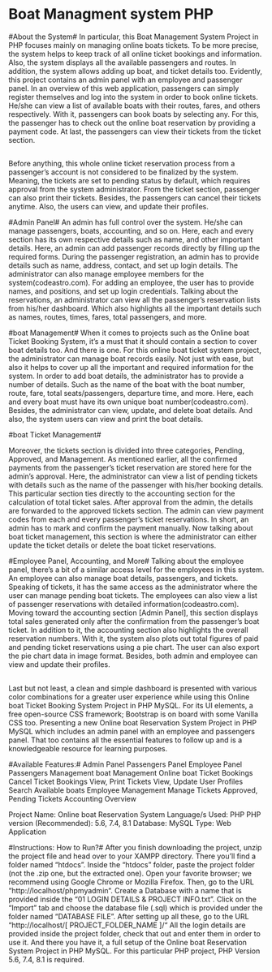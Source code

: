 # Boat Managment system PHP

#About the System#
In particular, this Boat Management System Project in PHP focuses mainly on managing online boats tickets. To be more precise, the system helps to keep track of all online ticket bookings and information. Also, the system displays all the available passengers and routes. In addition, the system allows adding up boat, and ticket details too. Evidently, this project contains an admin panel with an employee and passenger panel. In an overview of this web application, passengers can simply register themselves and log into the system in order to book online tickets. He/she can view a list of available boats with their routes, fares, and others respectively. With it, passengers can book boats by selecting any. For this, the passenger has to check out the online boat reservation by providing a payment code. At last, the passengers can view their tickets from the ticket section.
##
Before anything, this whole online ticket reservation process from a passenger’s account is not considered to be finalized by the system. Meaning, the tickets are set to pending status by default, which requires approval from the system administrator. From the ticket section, passenger can also print their tickets. Besides, the passengers can cancel their tickets anytime. Also, the users can view, and update their profiles.

#Admin Panel#
An admin has full control over the system. He/she can manage passengers, boats, accounting, and so on. Here, each and every section has its own respective details such as name, and other important details. Here, an admin can add passenger records directly by filling up the required forms. During the passenger registration, an admin has to provide details such as name, address, contact, and set up login details. The administrator can also manage employee members for the system(codeastro.com). For adding an employee, the user has to provide names, and positions, and set up login credentials. Talking about the reservations, an administrator can view all the passenger’s reservation lists from his/her dashboard. Which also highlights all the important details such as names, routes, times, fares, total passengers, and more.

#boat Management#
When it comes to projects such as the Online boat Ticket Booking System, it’s a must that it should contain a section to cover boat details too. And there is one. For this online boat ticket system project, the administrator can manage boat records easily. Not just with ease, but also it helps to cover up all the important and required information for the system. In order to add boat details, the administrator has to provide a number of details. Such as the name of the boat with the boat number, route, fare, total seats/passengers, departure time, and more. Here, each and every boat must have its own unique boat number(codeastro.com). Besides, the administrator can view, update, and delete boat details. And also, the system users can view and print the boat details.

#boat Ticket Management#

Moreover, the tickets section is divided into three categories, Pending, Approved, and Management. As mentioned earlier, all the confirmed payments from the passenger’s ticket reservation are stored here for the admin’s approval. Here, the administrator can view a list of pending tickets with details such as the name of the passenger with his/her booking details. This particular section ties directly to the accounting section for the calculation of total ticket sales. After approval from the admin, the details are forwarded to the approved tickets section. The admin can view payment codes from each and every passenger’s ticket reservations. In short, an admin has to mark and confirm the payment manually. Now talking about boat ticket management, this section is where the administrator can either update the ticket details or delete the boat ticket reservations.

#Employee Panel, Accounting, and More#
Talking about the employee panel, there’s a bit of a similar access level for the employees in this system. An employee can also manage boat details, passengers, and tickets. Speaking of tickets, it has the same access as the administrator where the user can manage pending boat tickets. The employees can also view a list of passenger reservations with detailed information(codeastro.com). Moving toward the accounting section [Admin Panel], this section displays total sales generated only after the confirmation from the passenger’s boat ticket. In addition to it, the accounting section also highlights the overall reservation numbers. With it, the system also plots out total figures of paid and pending ticket reservations using a pie chart. The user can also export the pie chart data in image format. Besides, both admin and employee can view and update their profiles.
##
Last but not least, a clean and simple dashboard is presented with various color combinations for a greater user experience while using this Online boat Ticket Booking System Project in PHP MySQL. For its UI elements, a free open-source CSS framework; Bootstrap is on board with some Vanilla CSS too. Presenting a new Online boat Reservation System Project in PHP MySQL which includes an admin panel with an employee and passengers panel. That too contains all the essential features to follow up and is a knowledgeable resource for learning purposes.

#Available Features:#
Admin Panel
Passengers Panel
Employee Panel
Passengers Management
boat Management
Online boat Ticket Bookings
Cancel Ticket Bookings
View, Print Tickets
View, Update User Profiles
Search Available boats
Employee Management
Manage Tickets
Approved, Pending Tickets
Accounting Overview


Project Name:	Online boat Reservation System
Language/s Used:	PHP
PHP version (Recommended):	5.6, 7.4, 8.1
Database:	MySQL
Type:	Web Application


#Instructions: How to Run?#
After you finish downloading the project, unzip the project file and head over to your XAMPP directory.
There you’ll find a folder named “htdocs”.
Inside the “htdocs” folder, paste the project folder (not the .zip one, but the extracted one).
Open your favorite browser; we recommend using Google Chrome or Mozilla Firefox.
Then, go to the URL “http://localhost/phpmyadmin“.
Create a Database with a name that is provided inside the “01 LOGIN DETAILS & PROJECT INFO.txt”.
Click on the “Import” tab and choose the database file (.sql) which is provided under the folder named “DATABASE FILE”.
After setting up all these, go to the URL “http://localhost/[ PROJECT_FOLDER_NAME ]/“
All the login details are provided inside the project folder, check that out and enter them in order to use it.
And there you have it, a full setup of the Online boat Reservation System Project in PHP MySQL. For this particular PHP project, PHP Version 5.6, 7.4, 8.1 is required.
